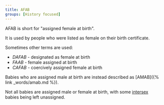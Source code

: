 ```yaml
---
title: AFAB
groups: [History focused]
---
```


AFAB is short for "assigned female at birth".

It is used by people who were listed as female on their birth certificate.

Sometimes other terms are used:

- *DAFAB* - designated as female at birth
- *FAAB* - female assigned at birth
- *CAFAB* - coercively assigned female at birth

Babies who are assigned male at birth are instead described as [AMAB]({% link _words/amab.md %}).

Not all babies are assigned male or female at birth, with some  [intersex](https://en.wikipedia.org/wiki/Intersex) babies being left unassigned.
